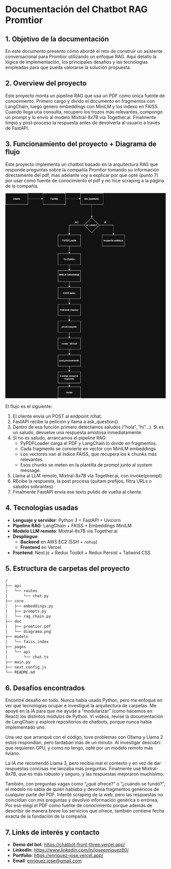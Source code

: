 # Documentación del Chatbot RAG Promtior

## 1. Objetivo de la documentación

En este documento presento cómo abordé el reto de construir un asistente conversacional para Promtior utilizando un enfoque RAG. Aquí detallo la lógica de implementación, los principales desafíos y las tecnologías empleadas para que pueda valorarse la solución propuesta.

## 2. Overview del proyecto

Este proyecto monta un pipeline RAG que usa un PDF como única fuente de conocimiento. Primero cargo y divido el documento en fragmentos con LangChain, luego genero embeddings con MiniLM y los indexo en FAISS. Cuando llega una consulta, recupero los trozos más relevantes, compongo un prompt y lo envío al modelo Mixtral-8x7B vía Together.ai. Finalmente limpio y post-proceso la respuesta antes de devolverla al usuario a través de FastAPI.


## 3. Funcionamiento del proyecto + Diagrama de flujo 
Este proyecto implementa un chatbot basado en la arquitectura RAG que responde preguntas sobre la compañía Promtior tomando su información directamente del pdf, mas adelante voy a explicar por que opté (punto 7) por usar como fuente de conocimiento el pdf y no hice scraping a la página de la compañía. 

![Diagrama de flujo del pipeline RAG](doc/diagrama.png)

El flujo es el siguiente:

1. El cliente envía un POST al endpoint /chat.
2. FastAPI recibe la petición y llama a ask_question().
3. Dentro de esa función primero detectamos saludos (“hola”, “hi”…). Si es un saludo, devuelve una respuesta amistosa inmediatamente.
4. Si no es saludo, arrancamos el pipeline RAG:
   - PyPDFLoader carga el PDF y LangChain lo divide en fragmentos.
   - Cada fragmento se convierte en vector con MiniLM embeddings.
   - Los vectores van al índice FAISS, que recupera los k chunks más relevantes.
   - Esos chunks se meten en la plantilla de prompt junto al system message.
5. Llama al LLM remoto, Mixtral-8x7B vía Together.ai, con invoke(prompt).
6. REcibe la respuesta, la post procesa (quitam prefijos, filtra URLs o saludos sobrantes).
7. Finalmente FastAPI envía ese texto pulido de vuelta al cliente.

## 4. Tecnologías usadas

- **Lenguaje y servidor**: Python 3 + FastAPI + Uvicorn
- **Pipeline RAG**: LangChain + FAISS + Embeddings MiniLM
- **Modelo LLM remoto**: Mixtral-8x7B vía Together.ai
- **Despliegue**:
  - **Backend** en AWS EC2 (SSH + `nohup`)
  - **Frontend** en Vercel
- **Frontend**: Next.js + Redux Toolkit + Redux Persist + Tailwind CSS

## 5. Estructura de carpetas del proyecto

```text
/
├── api
│   └── routes
│       └── chat.py
├── core
│   ├── embeddings.py
│   ├── prompts.py
│   └── rag_chain.py
├── doc
│   ├── promtior.pdf
│   └── diagrama.png
├── models
│   └── faiss_index
├── pages
│   └── api
│       └── chat.ts
├── main.py
├── next.config.js
└── README.md
```

## 6. Desafíos encontrados

Encontré desafío en todo. Nunca había usado Python, pero me enfoqué en ver qué tecnologías ocupar e investigué la arquitectura de carpetas. Me apoyé en la IA para que me ayude  a “modularizar” (como hacemos en React) los distintos módulos de Python. Vi videos, revisé la documentación de LangChain y exploré repositorios de chatbots, porque nunca había implementado uno.

Una vez que arranqué con el código, tuve problemas con Ollama y Llama 2 estos respondían, pero tardaban más de un minuto. Al investigar descubrí que requieren GPU, y como no tengo, opté por un modelo remoto más liviano.

La IA me recomendó Llama 3, pero recibía mal el contexto y en vez de dar respuestas concisas me lanzaba más preguntas. Finalmente usé Mixtral-8x7B, que es más robusto y seguro, y las respuestas mejoraron muchísimo.

También, con preguntas vagas como “¿qué ofrece?” o “¿cuándo se fundó?”, el modelo no sabía de quién hablaba y devolvía fragmentos genéricos de cualquier parte del PDF.
Intenté scraping de la web, pero las respuestas no coincidían con mis preguntas y devolvió información genérica o errónea, Por eso elegí el PDF como fuente de conocimiento porque además de describir de manera breve los servicios que ofrece, también contiene fecha exacta de la fundación de la compañía.


## 7. Links de interés y contacto

- **Demo del bot**: https://chatbot-front-three.vercel.app/
- **LinkedIn**: https://www.linkedin.com/in/joseenriquez80/
- **Portfolio**: https://enriquez-jose.vercel.app/
- **Email**: enriquez.jose@gmail.com
